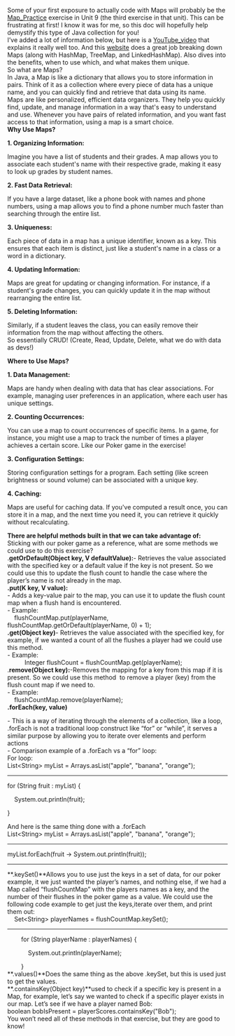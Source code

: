Some of your first exposure to actually code with Maps will probably be the [Map\_Practice](https://courses.coderscampus.com/students/courses/274/sections/679/lessons/5064) exercise in Unit 9 (the third exercise in that unit). This can be frustrating at first! I know it was for me, so this doc will hopefully help demystify this type of Java collection for you! \
I’ve added a lot of information below, but here is a [YouTube\_video](https://www.youtube.com/watch?v=H62Jfv1DJlU) that explains it really well too. And this [website](https://www.designgurus.io/blog/what-is-java-map-class-and-its-uses) does a great job breaking down Maps (along with HashMap, TreeMap, and LinkedHashMap). Also dives into the benefits, when to use which, and what makes them unique.\
So what are Maps?\
In Java, a Map is like a dictionary that allows you to store information in pairs. Think of it as a collection where every piece of data has a unique name, and you can quickly find and retrieve that data using its name.\
Maps are like personalized, efficient data organizers. They help you quickly find, update, and manage information in a way that's easy to understand and use. Whenever you have pairs of related information, and you want fast access to that information, using a map is a smart choice.\
**Why Use Maps?**

**1. Organizing Information:**

Imagine you have a list of students and their grades. A map allows you to associate each student's name with their respective grade, making it easy to look up grades by student names.

**2. Fast Data Retrieval:**

If you have a large dataset, like a phone book with names and phone numbers, using a map allows you to find a phone number much faster than searching through the entire list.

**3. Uniqueness:**

Each piece of data in a map has a unique identifier, known as a key. This ensures that each item is distinct, just like a student's name in a class or a word in a dictionary.

**4. Updating Information:**

Maps are great for updating or changing information. For instance, if a student's grade changes, you can quickly update it in the map without rearranging the entire list.

**5. Deleting Information:**

Similarly, if a student leaves the class, you can easily remove their information from the map without affecting the others.\
So essentially CRUD! (Create, Read, Update, Delete, what we do with data as devs!)

**Where to Use Maps?**

**1. Data Management:**

Maps are handy when dealing with data that has clear associations. For example, managing user preferences in an application, where each user has unique settings.

**2. Counting Occurrences:**

You can use a map to count occurrences of specific items. In a game, for instance, you might use a map to track the number of times a player achieves a certain score. Like our Poker game in the exercise!

**3. Configuration Settings:**

Storing configuration settings for a program. Each setting (like screen brightness or sound volume) can be associated with a unique key.

**4. Caching:**

Maps are useful for caching data. If you've computed a result once, you can store it in a map, and the next time you need it, you can retrieve it quickly without recalculating.

**There are helpful methods built in that we can take advantage of:**\
Sticking with our poker game as a reference, what are some methods we could use to do this exercise?\
.**getOrDefault(Object key, V defaultValue):**- Retrieves the value associated with the specified key or a default value if the key is not present. So we could use this to update the flush count to handle the case where the player’s name is not already in the map.\
**.put(K key, V value):**\
\- Adds a key-value pair to the map, you can use it to update the flush count map when a flush hand is encountered.\
\- Example:\
    flushCountMap.put(playerName, flushCountMap.getOrDefault(playerName, 0) + 1);\
**.get(Object key)**- Retrieves the value associated with the specified key, for example, if we wanted a count of all the flushes a player had we could use this method.\
\- Example:\
&#x20;          Integer flushCount = flushCountMap.get(playerName);\
.**remove(Object key):**-Removes the mapping for a key from this map if it is present. So we could use this method  to remove a player (key) from the flush count map if we need to.\
\- Example:\
    flushCountMap.remove(playerName);\
**.forEach(key, value)**

\- This is a way of iterating through the elements of a collection, like a loop, .forEach is not a traditional loop construct like “for” or “while”, it serves a similar purpose by allowing you to iterate over elements and perform actions\
\- Comparison example of a .forEach vs a “for” loop:\
For loop:\
List\<String> myList = Arrays.asList("apple", "banana", "orange");

****

for (String fruit : myList) {

    System.out.println(fruit);

}

And here is the same thing done with a .forEach\
List\<String> myList = Arrays.asList("apple", "banana", "orange");

****

myList.forEach(fruit -> System.out.println(fruit));

****

**.keySet()**Allows you to use just the keys in a set of data, for our poker example, it we just wanted the player’s names, and nothing else, if we had a Map called “flushCountMap” with the players names as a key, and the number of their flushes in the poker game as a value. We could use the following code example to get just the keys,iterate over them, and print them out:\
    Set\<String> playerNames = flushCountMap.keySet();

****

        for (String playerName : playerNames) {

            System.out.println(playerName);

        }\
**.values()**Does the same thing as the above .keySet, but this is used just to get the values.\
**.containsKey(Object key)**used to check if a specific key is present in a Map, for example, let’s say we wanted to check if a specific player exists in our map. Let’s see if we have a player named Bob:\
boolean bobIsPresent = playerScores.containsKey("Bob");\
You won’t need all of these methods in that exercise, but they are good to know! 
